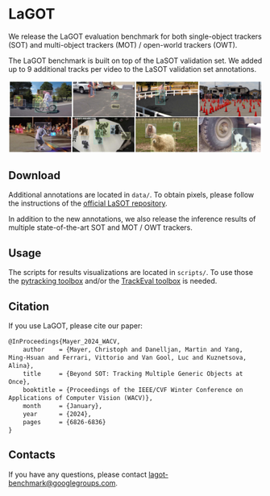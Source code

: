# LaGOT

We release the LaGOT evaluation benchmark for both single-object trackers (SOT) and multi-object trackers (MOT) / open-world trackers (OWT).

The LaGOT benchmark is built on top of the LaSOT validation set. We added up to 9
additional tracks per video to the LaSOT validation set annotations.

![LaGOT teaser](.imgs/dataset_teaser.png?raw=true "LaGOT dataset")


## Download

Additional annotations are located in `data/`.
To obtain pixels, please follow the instructions of the [official LaSOT repository](https://vision.cs.stonybrook.edu/~lasot/download.html). 

In addition to the new annotations, we also release the inference results of
multiple state-of-the-art SOT and MOT / OWT trackers.

## Usage

The scripts for results visualizations are located in `scripts/`.
To use those the [pytracking toolbox](https://github.com/visionml/pytracking) and/or the [TrackEval toolbox](https://github.com/JonathonLuiten/TrackEval) is needed.

## Citation

If you use LaGOT, please cite our paper:

```
@InProceedings{Mayer_2024_WACV,
    author    = {Mayer, Christoph and Danelljan, Martin and Yang, Ming-Hsuan and Ferrari, Vittorio and Van Gool, Luc and Kuznetsova, Alina},
    title     = {Beyond SOT: Tracking Multiple Generic Objects at Once},
    booktitle = {Proceedings of the IEEE/CVF Winter Conference on Applications of Computer Vision (WACV)},
    month     = {January},
    year      = {2024},
    pages     = {6826-6836}
}
```

## Contacts

If you have any questions, please contact
[lagot-benchmark@googlegroups.com](mailto:lagot-benchmark@googlegroups.com).
